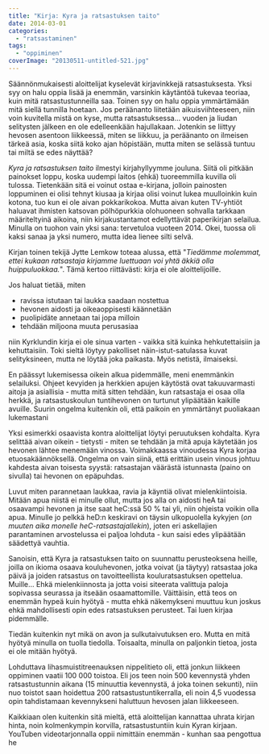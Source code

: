 ```yaml
---
title: "Kirja: Kyra ja ratsastuksen taito"
date: 2014-03-01
categories: 
  - "ratsastaminen"
tags: 
  - "oppiminen"
coverImage: "20130511-untitled-521.jpg"
---
```


Säännönmukaisesti aloittelijat kyselevät kirjavinkkejä ratsastuksesta. Yksi syy on halu oppia lisää ja enemmän, varsinkin käytäntöä tukevaa teoriaa, kuin mitä ratsastustunneilla saa. Toinen syy on halu oppia ymmärtämään mitä siellä tunnilla hoetaan. Jos peräänanto liitetään aikuisviihteeseen, niin voin kuvitella mistä on kyse, mutta ratsastuksessa... vuoden ja liudan selitysten jälkeen en ole edelleenkään hajullakaan. Jotenkin se liittyy hevosen asentoon liikkeessä, miten se liikkuu, ja peräänanto on ilmeisen tärkeä asia, koska siitä koko ajan höpistään, mutta miten se selässä tuntuu tai miltä se edes näyttää?

<!--more-->

_Kyra ja ratsastuksen taito_ ilmestyi kirjahyllyymme jouluna. Siitä oli pitkään painokset loppu, koska uudempi laitos (ehkä) tuoreemmilla kuvilla oli tulossa. Tietenkään sitä ei voinut ostaa e-kirjana, jolloin painosten loppuminen ei olisi tehnyt kiusaa ja kirjaa olisi voinut lukea muulloinkin kuin kotona, tuo kun ei ole aivan pokkarikokoa. Mutta aivan kuten TV-yhtiöt haluavat ihmisten katsovan pölhöpurkkia olohuoneen sohvalla tarkkaan määriteltyinä aikoina, niin kirjakustantamot edellyttävät paperikirjan selailua. Minulla on tuohon vain yksi sana: tervetuloa vuoteen 2014. Okei, tuossa oli kaksi sanaa ja yksi numero, mutta idea lienee silti selvä.

Kirjan toinen tekijä Jytte Lemkow toteaa alussa, että "_Tiedämme molemmat, ettei kukaan ratsastaja kirjamme luettuaan voi yhtä äkkiä olla huippuluokkaa._". Tämä kertoo riittävästi: kirja ei ole aloittelijoille.

Jos haluat tietää, miten

- ravissa istutaan tai laukka saadaan nostettua
- hevonen aidosti ja oikeaoppisesti käännetään
- puolipidäte annetaan tai jopa milloin
- tehdään miljoona muuta perusasiaa

niin Kyrklundin kirja ei ole sinua varten - vaikka sitä kuinka hehkutettaisiin ja kehuttaisiin. Toki sieltä löytyy pakolliset näin-istut-satulassa kuvat selityksineen, mutta ne löytää joka paikasta. Myös netistä, ilmaiseksi.

En päässyt lukemisessa oikein alkua pidemmälle, meni enemmänkin selailuksi. Ohjeet kevyiden ja herkkien apujen käytöstä ovat takuuvarmasti aitoja ja asiallisia - mutta mitä sitten tehdään, kun ratsastaja ei osaa olla herkkä, ja ratsastuskoulun tuntihevonen on turtunut ylipäätään kaikille avuille. Suurin ongelma kuitenkin oli, että paikoin en ymmärtänyt puoliakaan lukemastani

Yksi esimerkki osaavista kontra aloittelijat löytyi peruutuksen kohdalta. Kyra selittää aivan oikein - tietysti - miten se tehdään ja mitä apuja käytetään jos hevonen lähtee menemään vinossa. Voimakkaassa vinoudessa Kyra korjaa etuosakäännöksellä. Ongelma on vain siinä, että erittäin usein vinous johtuu kahdesta aivan toisesta syystä: ratsastajan väärästä istunnasta (paino on sivulla) tai hevonen on epäpuhdas.

Luvut miten parannetaan laukkaa, ravia ja käyntiä olivat mielenkiintoisia. Mitään apua niistä ei minulle ollut, mutta jos alla on aidosti heA tai osaavampi hevonen ja itse saat heC:ssä 50 % tai yli, niin ohjeista voikin olla apua. Minulle jo pelkkä heD:n keskiravi on täysin ulkopuolella kykyjen (_on muuten aika monelle heC-ratsastajallekin_), joten eri askellajien parantaminen arvostelussa ei paljoa lohduta - kun saisi edes ylipäätään säädettyä vauhtia.

Sanoisin, että Kyra ja ratsastuksen taito on suunnattu perusteoksena heille, joilla on ikioma osaava kouluhevonen, jotka voivat (ja täytyy) ratsastaa joka päivä ja joiden ratsastus on tavoitteellista kouluratsastuksen opettelua. Muille... Ehkä mielenkiinnosta ja jotta voisi siteerata valittuja paloja sopivassa seurassa ja itseään osaamattomille. Väittäisin, että teos on enemmän hypeä kuin hyötyä - mutta ehkä näkemykseni muuttuu kun joskus ehkä mahdollisesti opin edes ratsastuksen perusteet. Tai luen kirjaa pidemmälle.

Tiedän kuitenkin nyt mikä on avon ja sulkutaivutuksen ero. Mutta en mitä hyötyä minulla on tuolla tiedolla. Toisaalta, minulla on paljonkin tietoa, josta ei ole mitään hyötyä.

Lohduttava lihasmuistitreenauksen nippelitieto oli, että jonkun liikkeen oppiminen vaatii 100 000 toistoa. Eli jos teen noin 500 kevennystä yhden ratsastustunnin aikana (15 minuuttia kevennystä, á joka toinen sekunti), niin nuo toistot saan hoidettua 200 ratsastustuntikerralla, eli noin 4,5 vuodessa opin tahdistamaan kevennykseni haluttuun hevosen jalan liikkeeseen.

Kaikkiaan olen kuitenkin sitä mieltä, että aloittelijan kannattaa uhrata kirjan hinta, noin kolmenkympin korvilla, ratsastustuntiin kuin Kyran kirjaan. YouTuben videotarjonnalla oppii nimittäin enemmän - kunhan saa pengottua he
